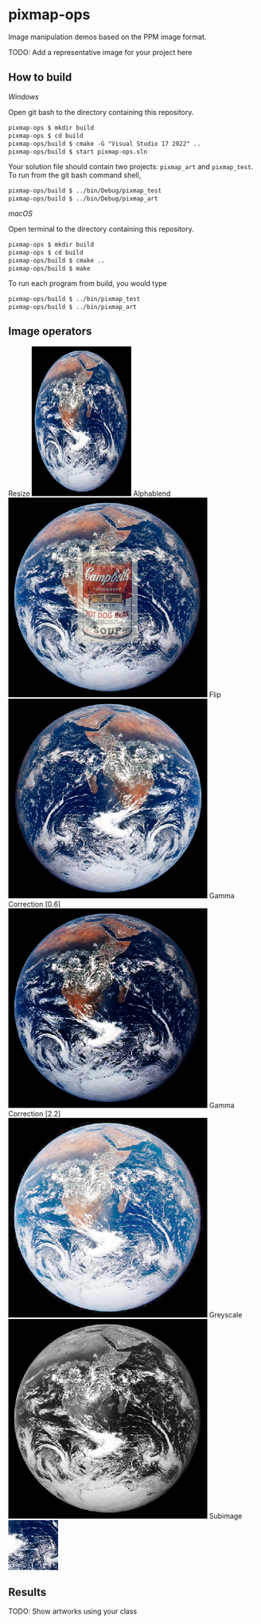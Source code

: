 # pixmap-ops

Image manipulation demos based on the PPM image format.

TODO: Add a representative image for your project here

## How to build

*Windows*

Open git bash to the directory containing this repository.

```
pixmap-ops $ mkdir build
pixmap-ops $ cd build
pixmap-ops/build $ cmake -G "Visual Studio 17 2022" ..
pixmap-ops/build $ start pixmap-ops.sln
```

Your solution file should contain two projects: `pixmap_art` and `pixmap_test`.
To run from the git bash command shell, 

```
pixmap-ops/build $ ../bin/Debug/pixmap_test
pixmap-ops/build $ ../bin/Debug/pixmap_art
```

*macOS*

Open terminal to the directory containing this repository.

```
pixmap-ops $ mkdir build
pixmap-ops $ cd build
pixmap-ops/build $ cmake ..
pixmap-ops/build $ make
```

To run each program from build, you would type

```
pixmap-ops/build $ ../bin/pixmap_test
pixmap-ops/build $ ../bin/pixmap_art
```

## Image operators

Resize 
![resize](https://github.com/thumun/pixmap-ops/blob/main/Img_Op_pictures/earth-200-300.png)
Alphablend 
![alphablend](https://github.com/thumun/pixmap-ops/blob/main/Img_Op_pictures/earth-blend-0.5.png)
Flip 
![flip](https://github.com/thumun/pixmap-ops/blob/main/Img_Op_pictures/earth-flip.png)
Gamma Correction [0.6] 
![gamma0.6](https://github.com/thumun/pixmap-ops/blob/main/Img_Op_pictures/earth-gamma-0.6.png)
Gamma Correction [2.2] 
![gamma2.2](https://github.com/thumun/pixmap-ops/blob/main/Img_Op_pictures/earth-gamma-2.2.png)
Greyscale
![greyscale](https://github.com/thumun/pixmap-ops/blob/main/Img_Op_pictures/earth-grayscale.png)
Subimage
![subimage](https://github.com/thumun/pixmap-ops/blob/main/Img_Op_pictures/earth-subimage.png)

## Results

TODO: Show artworks using your class

